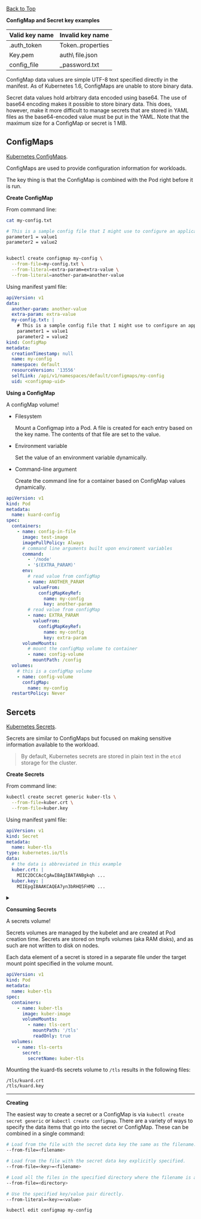 [Back to Top](./README.md)

**ConfigMap and Secret key examples**

| Valid key name | Invalid key name  |
| -------------- | ----------------- |
| .auth_token    | Token..properties |
| Key.pem        | auth\ file.json   |
| config_file    | \_password.txt    |

ConfigMap data values are simple UTF-8 text specified directly in the manifest. As of Kubernetes 1.6, ConfigMaps are unable to store binary data.

Secret data values hold arbitrary data encoded using base64. The use of base64 encoding makes it possible to store binary data. This does, however, make it more difficult to manage secrets that are stored in YAML files as the base64-encoded value must be put in the YAML. Note that the maximum size for a ConfigMap or secret is 1 MB.

## ConfigMaps

[Kubernetes ConfigMaps](https://kubernetes.io/docs/concepts/configuration/configmap/).

ConfigMaps are used to provide configuration information for workloads.

The key thing is that the ConfigMap is combined with the Pod right before it is run.

**Create ConfigMap**

From command line:

```bash
cat my-config.txt

# This is a sample config file that I might use to configure an application
parameter1 = value1
parameter2 = value2


kubectl create configmap my-config \
  --from-file=my-config.txt \
  --from-literal=extra-param=extra-value \
  --from-literal=another-param=another-value
```

Using manifest yaml file:

```yaml
apiVersion: v1
data:
  another-param: another-value
  extra-param: extra-value
  my-config.txt: |
    # This is a sample config file that I might use to configure an application
    parameter1 = value1
    parameter2 = value2
kind: ConfigMap
metadata:
  creationTimestamp: null
  name: my-config
  namespace: default
  resourceVersion: '13556'
  selfLink: /api/v1/namespaces/default/configmaps/my-config
  uid: <configmap-uid>
```

**Using a ConfigMap**

A configMap volume!

- Filesystem

  Mount a Configmap into a Pod. A file is created for each entry based on the key name. The contents of that file are set to the value.

- Environment variable

  Set the value of an environment variable dynamically.

- Command-line argument

  Create the command line for a container based on ConfigMap values dynamically.

```yaml
apiVersion: v1
kind: Pod
metadata:
  name: kuard-config
spec:
  containers:
    - name: config-in-file
      image: test-image
      imagePullPolicy: Always
      # command line arguments built upon enviroment variables
      command:
        - '/node'
        - '$(EXTRA_PARAM)'
      env:
        # read value from configMap
        - name: ANOTHER_PARAM
          valueFrom:
            configMapKeyRef:
              name: my-config
              key: another-param
        # read value from configMap
        - name: EXTRA_PARAM
          valueFrom:
            configMapKeyRef:
              name: my-config
              key: extra-param
      volumeMounts:
        # mount the configMap volume to container
        - name: config-volume
          mountPath: /config
  volumes:
    # this is a configMap volume
    - name: config-volume
      configMap:
        name: my-config
  restartPolicy: Never
```

## Sercets

[Kubernetes Secrets](https://kubernetes.io/docs/concepts/configuration/secret/).

Secrets are similar to ConfigMaps but focused on making sensitive information available to the workload.

> By default, Kubernetes secrets are stored in plain text in the `etcd` storage for the cluster.

**Create Secrets**

From command line:

```bash
kubectl create secret generic kuber-tls \
  --from-file=kuber.crt \
  --from-file=kuber.key
```

Using manifest yaml file:

```yaml
apiVersion: v1
kind: Secret
metadata:
  name: kuber-tls
type: kubernetes.io/tls
data:
  # the data is abbreviated in this example
  kuber.crt: |
    MIIC2DCCAcCgAwIBAgIBATANBgkqh ...
  kuber.key: |
    MIIEpgIBAAKCAQEA7yn3bRHQ5FHMQ ...
```

<details>
<summary>
</summary>

```bash
$ kubectl create secret docker-registry my-image-pull-secret \
  --docker-username=<username> \
  --docker-password=<password> \
  --docker-email=<email-address>
```

```yaml
apiVersion: v1
kind: Secret
metadata:
  name: docker-registry
type: Opaque
stringData:
  docker-username: <username>
  docker-password: <password>
  docker-email: <email-address>
```

</details>

**Consuming Secrets**

A secrets volume!

Secrets volumes are managed by the kubelet and are created at Pod creation time. Secrets are stored on tmpfs volumes (aka RAM disks), and as such are not written to disk on nodes.

Each data element of a secret is stored in a separate file under the target mount point specified in the volume mount.

```yaml
apiVersion: v1
kind: Pod
metadata:
  name: kuber-tls
spec:
  containers:
    - name: kuber-tls
      image: kuber-image
      volumeMounts:
        - name: tls-cert
          mountPath: '/tls'
          readOnly: true
  volumes:
    - name: tls-certs
      secret:
        secretName: kuber-tls
```

Mounting the kuard-tls secrets volume to `/tls` results in the following files:

    /tls/kuard.crt
    /tls/kuard.key

---

**Creating**

The easiest way to create a secret or a ConfigMap is via `kubectl create secret generic` or `kubectl create configmap`. There are a variety of ways to specify the data items that go into the secret or ConfigMap. These can be combined in a single command:

```bash
# Load from the file with the secret data key the same as the filename.
--from-file=<filename>

# Load from the file with the secret data key explicitly specified.
--from-file=<key>=<filename>

# Load all the files in the specified directory where the filename is an acceptable key name.
--from-file=<directory>

# Use the specified key/value pair directly.
--from-literal=<key>=<value>
```

`kubectl edit configmap my-config`
